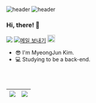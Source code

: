 ![header](https://capsule-render.vercel.app/api?type=rect)
![header](https://capsule-render.vercel.app/api?text=chorongs)
### Hi, there! 🙌

<p>
  <a href="https://github.com/chorongs"><img src="https://hits.seeyoufarm.com/api/count/incr/badge.svg?url=https%3A%2F%2Fgithub.com%2Fyujleee&count_bg=%23000000&title_bg=%23000000&icon=github.svg&icon_color=%23E7E7E7&title=GitHub&edge_flat=false)"/></a>
  <a href="mailto:charmblues@gmail.com"><img src="https://img.shields.io/badge/Gmail-EA4335?style=flat-square&amp;logo=Gmail&amp;logoColor=white" alt="메일 보내기"/></a>
  <a href="https://maengjun.tistory.com/"><img height="20px" src="https://github-readme-tistory-card.vercel.app/api/badge?name=Tistory&theme=%7Bdefault%7D" alt="Tistory&#39;s Badge"></a>

* 😎 I'm MyeongJun Kim.
* 💻 Studying to be a back-end.

</p>


<br/>
<br/>

<table>
  <thead>
    <tr>
      <th>
          <a href="https://github.com/anuraghazra/github-readme-stats">
            <img align="center" src="https://github-readme-stats.vercel.app/api/top-langs/?username=chorongs&layout=compact&hide_border=true" />
        </a>
      </th>
      <th>
        <a href="https://github.com/anuraghazra/github-readme-stats">
         <img align="center" src="https://github-readme-stats.vercel.app/api?username=chorongs&theme=buefy&show_icons=true&hide_border=true" />
        </a>
      </th>
    </tr>
  </thead>
</table>

